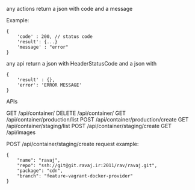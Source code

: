 any actions return a json with code and a message

Example:
```
{
    'code' : 200, // status code
    'result': {...}
    'message' : "error"
}
```

any api return a json with HeaderStatusCode and a json with
```
{
    'result' : {},
    'error': 'ERROR MESSAGE'
}
```


APIs

GET /api/container/<containerID>
DELETE /api/container/<containerID>
GET /api/container/production/list
POST /api/container/production/create
GET /api/container/staging/list
POST /api/container/staging/create
GET /api/images


POST /api/container/staging/create
request example:
```
{
 	"name": "ravaj",
	"repo": "ssh://git@git.ravaj.ir:2011/rav/ravaj.git",
	"package": "cdn",
    "branch": "feature-vagrant-docker-provider"
}
```